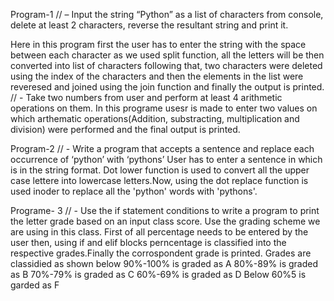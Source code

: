 Program-1 // – Input the string “Python” as a list of characters from console, delete at least 2 characters, reverse the resultant string and print it.

Here in this program first the user has to enter the string with the space between each character as we used split function, all the letters will be then converted into list of characters following that, two characters were deleted using the index of the characters and then the elements in the list were reveresed and joined using the join function and finally the output is printed. // - Take two numbers from user and perform at least 4 arithmetic operations on them. In this programe usesr is made to enter two values on which arthematic operations(Addition, substracting, multiplication and division) were performed and the final output is printed.

Program-2 // - Write a program that accepts a sentence and replace each occurrence of ‘python’ with ‘pythons’ User has to enter a sentence in which is in the string format. Dot lower function is used to convert all the upper case lettere into lowercase letters.Now, using the dot replace function is used inoder to replace all the 'python' words with 'pythons'.

Programe- 3 // - Use the if statement conditions to write a program to print the letter grade based on an input class score. Use the grading scheme we are using in this class. First of all percentage needs to be entered by the user then, using if and elif blocks perncentage is classified into the respective grades.Finally the corrospondent grade is printed. Grades are classidied as shown below 90%-100% is graded as A 80%-89% is graded as B 70%-79% is graded as C 60%-69% is graded as D Below 60%5 is garded as F

